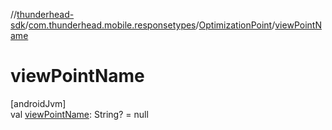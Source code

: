 //[thunderhead-sdk](../../../index.md)/[com.thunderhead.mobile.responsetypes](../index.md)/[OptimizationPoint](index.md)/[viewPointName](view-point-name.md)

# viewPointName

[androidJvm]\
val [viewPointName](view-point-name.md): String? = null
